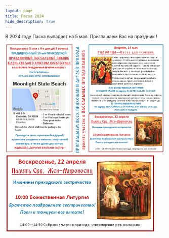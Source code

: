 ```yaml
---
layout: page
title: Пасха 2024
hide_description: true
---
```

В 2024 году Пасха выпадает на 5 мaя. Приглашаем Вас на праздник !

![Пасха Все Праздники](/assets/img/paskha_all_holidays.JPG#right)
![Пасха Мироносицы](/assets/img/paskha_mironositsi.JPG#right)
 


